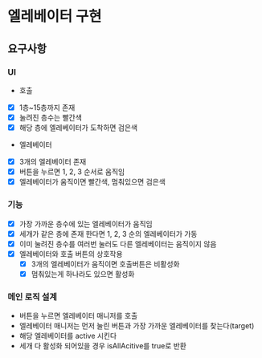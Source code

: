 # 엘레베이터 구현

## 요구사항

### UI

- 호출
- [x] 1층~15층까지 존재
- [x] 눌려진 층수는 빨간색
- [x] 해당 층에 엘레베이터가 도착하면 검은색

- 엘레베이터
- [x] 3개의 엘레베이터 존재
- [x] 버튼을 누르면 1, 2, 3 순서로 움직임
- [x] 엘레베이터가 움직이면 빨간색, 멈춰있으면 검은색

### 기능

- [x] 가장 가까운 층수에 있는 엘레베이터가 움직임
- [x] 세개가 같은 층에 존재 한다면 1, 2, 3 순의 엘레베이터가 가동
- [x] 이미 눌려진 층수를 여러번 눌러도 다른 엘레베이터는 움직이지 않음
- [x] 엘레베이터와 호출 버튼의 상호작용
  - [x] 3개의 엘레베이터가 움직이면 호출버튼은 비활성화
  - [x] 멈춰있는게 하나라도 있으면 활성화

### 메인 로직 설계

- 버튼을 누르면 엘레베이터 매니저를 호출
- 엘레베이터 매니저는 먼저 눌린 버튼과 가장 가까운 엘레베이터를 찾는다(target)
- 해당 엘레베이터를 active 시킨다
- 세개 다 활성화 되어있을 경우 isAllAcitive를 true로 반환
